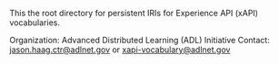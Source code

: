 This the root directory for persistent IRIs for Experience API (xAPI) vocabularies.

Organization: Advanced Distributed Learning (ADL) Initiative
Contact: jason.haag.ctr@adlnet.gov or xapi-vocabulary@adlnet.gov




